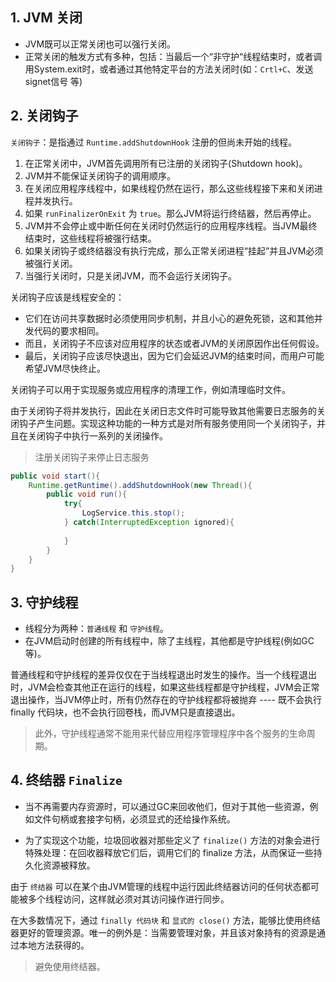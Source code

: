 ## 1. JVM 关闭

* JVM既可以正常关闭也可以强行关闭。
* 正常关闭的触发方式有多种，包括：当最后一个“非守护“线程结束时，或者调用System.exit时，或者通过其他特定平台的方法关闭时(如：`Crtl+C`、发送signet信号 等)



## 2. 关闭钩子

`关闭钩子`：是指通过 `Runtime.addShutdownHook` 注册的但尚未开始的线程。

1. 在正常关闭中，JVM首先调用所有已注册的关闭钩子(Shutdown hook)。
2. JVM并不能保证关闭钩子的调用顺序。
3. 在关闭应用程序线程中，如果线程仍然在运行，那么这些线程接下来和关闭进程并发执行。
4. 如果 `runFinalizerOnExit` 为 `true`。那么JVM将运行终结器，然后再停止。
5. JVM并不会停止或中断任何在关闭时仍然运行的应用程序线程。当JVM最终结束时，这些线程将被强行结束。
6. 如果关闭钩子或终结器没有执行完成，那么正常关闭进程“挂起”并且JVM必须被强行关闭。
7. 当强行关闭时，只是关闭JVM，而不会运行关闭钩子。



关闭钩子应该是线程安全的：

* 它们在访问共享数据时必须使用同步机制，并且小心的避免死锁，这和其他并发代码的要求相同。
* 而且，关闭钩子不应该对应用程序的状态或者JVM的关闭原因作出任何假设。
* 最后，关闭钩子应该尽快退出，因为它们会延迟JVM的结束时间，而用户可能希望JVM尽快终止。

关闭钩子可以用于实现服务或应用程序的清理工作，例如清理临时文件。



由于关闭钩子将并发执行，因此在关闭日志文件时可能导致其他需要日志服务的关闭钩子产生问题。实现这种功能的一种方式是对所有服务使用同一个关闭钩子，并且在关闭钩子中执行一系列的关闭操作。

> 注册关闭钩子来停止日志服务

```java
public void start(){
    Runtime.getRuntime().addShutdownHook(new Thread(){
        public void run(){
            try{
                LogService.this.stop();
            } catch(InterruptedException ignored){
                
            }
        }
    }
}
```



## 3. 守护线程

* 线程分为两种：`普通线程` 和 `守护线程`。
* 在JVM启动时创建的所有线程中，除了主线程，其他都是守护线程(例如GC等)。



普通线程和守护线程的差异仅仅在于当线程退出时发生的操作。当一个线程退出时，JVM会检查其他正在运行的线程，如果这些线程都是守护线程，JVM会正常退出操作，当JVM停止时，所有仍然存在的守护线程都将被抛弃 ---- 既不会执行 finally 代码块，也不会执行回卷栈，而JVM只是直接退出。

> 此外，守护线程通常不能用来代替应用程序管理程序中各个服务的生命周期。



## 4. 终结器 `Finalize`

* 当不再需要内存资源时，可以通过GC来回收他们，但对于其他一些资源，例如文件句柄或套接字句柄，必须显式的还给操作系统。

* 为了实现这个功能，垃圾回收器对那些定义了 `finalize()` 方法的对象会进行特殊处理：在回收器释放它们后，调用它们的 finalize 方法，从而保证一些持久化资源被释放。

由于 `终结器` 可以在某个由JVM管理的线程中运行因此终结器访问的任何状态都可能被多个线程访问，这样就必须对其访问操作进行同步。

在大多数情况下，通过 `finally 代码块` 和 `显式的 close()` 方法，能够比使用终结器更好的管理资源。唯一的例外是：当需要管理对象，并且该对象持有的资源是通过本地方法获得的。

> 避免使用终结器。
